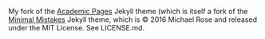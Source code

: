 My fork of the [Academic Pages](https://github.com/academicpages) Jekyll theme (which is itself a fork of the [Minimal Mistakes](https://mmistakes.github.io/minimal-mistakes/) Jekyll theme, which is © 2016 Michael Rose and released under the MIT License. See LICENSE.md.
